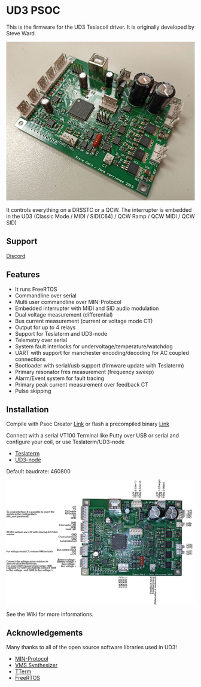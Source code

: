 UD3 PSOC
======

This is the firmware for the UD3 Teslacoil driver. It is originally developed by Steve Ward.

![UD3](https://github.com/Netzpfuscher/UD3/blob/master/ud3.jpg)

It controls everything on a DRSSTC or a QCW. The interrupter is embedded in the UD3 (Classic Mode / MIDI / SID(C64) / QCW Ramp / QCW MIDI / QCW SID)

Support
--------
[Discord](https://discord.gg/ZKQQA6aHqx)

Features
--------

* It runs FreeRTOS 
* Commandline over serial
* Multi user commandline over MIN-Protocol
* Embedded interrupter with MIDI and SID audio modulation
* Dual voltage measurement (differential)
* Bus current measurement (current or voltage mode CT)
* Output for up to 4 relays
* Support for Teslaterm and UD3-node
* Telemetry over serial
* System fault interlocks for undervoltage/temperature/watchdog
* UART with support for manchester encoding/decoding for AC coupled connections
* Bootloader with serial/usb support (firmware update with Teslaterm)
* Primary resonator fres measurement (frequency sweep)
* Alarm/Event system for fault tracing
* Primary peak current measurement over feedback CT
* Pulse skipping


Installation
------------

Compile with Psoc Creator [Link](https://www.cypress.com/products/psoc-creator-integrated-design-environment-ide)
or flash a precompiled binary [Link](https://github.com/Netzpfuscher/UD3/tree/master/common/binary)

Connect with a serial VT100 Terminal like Putty over USB or serial and configure your coil, or use Teslaterm/UD3-node
* [Teslaterm](https://github.com/malte0811/Teslaterm/releases)
* [UD3-node](https://github.com/Netzpfuscher/UD3-node)

Default baudrate: 460800

![Pinout](https://github.com/Netzpfuscher/UD3/blob/master/wiki/connections.png)

See the Wiki for more informations.


Acknowledgements
----------------

Many thanks to all of the open source software libraries used in UD3!

* [MIN-Protocol](https://github.com/min-protocol/min)
* [VMS Synthesizer](https://github.com/TMaxElectronics/MidiStick_Firmware)
* [TTerm](https://github.com/TMaxElectronics/TTerm)
* [FreeRTOS](https://www.freertos.org/)
